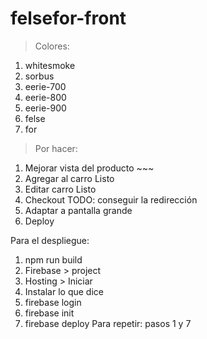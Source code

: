 # felsefor-front

> Colores:
  1. whitesmoke
  2. sorbus
  3. eerie-700
  4. eerie-800
  5. eerie-900
  6. felse
  7. for

> Por hacer:
  1. Mejorar vista del producto ~~~
  2. Agregar al carro Listo
  3. Editar carro Listo
  4. Checkout TODO: conseguir la redirección
  5. Adaptar a pantalla grande
  6. Deploy

Para el despliegue:
  1. npm run build
  2. Firebase > project
  3. Hosting > Iniciar
  4. Instalar lo que dice
  5. firebase login
  6. firebase init
  7. firebase deploy
Para repetir: pasos 1 y 7